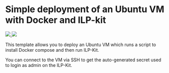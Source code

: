 # Simple deployment of an Ubuntu VM with Docker and ILP-kit

<a href="https://portal.azure.com/#create/Microsoft.Template/uri/https%3A%2F%2Fraw.githubusercontent.com%2Finterledgerjs%2Filp-kit-docker-compose%2Fmaster%2Fazure%2Fazure-deploy.json" target="_blank">
    <img src="http://azuredeploy.net/deploybutton.png"/>
</a>
<a href="http://armviz.io/#/?load=https%3A%2F%2Fraw.githubusercontent.com%2Finterledgerjs%2Filp-kit-docker-compose%2Fmaster%2Fazure%2Fazure-deploy.json" target="_blank">
    <img src="http://armviz.io/visualizebutton.png"/>
</a>

This template allows you to deploy an Ubuntu VM which runs a script to install Docker compose and then run ILP-Kit.

You can connect to the VM via SSH to get the auto-generated secret used to login as admin on the ILP-Kit.